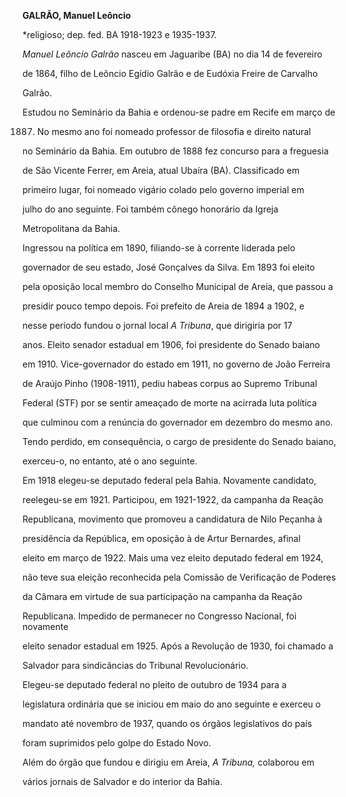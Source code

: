 **GALRÃO, Manuel Leôncio**



\*religioso; dep. fed. BA 1918-1923 e 1935-1937.



*Manuel Leôncio Galrão* nasceu em Jaguaribe (BA) no dia 14 de fevereiro

de 1864, filho de Leôncio Egídio Galrão e de Eudóxia Freire de Carvalho

Galrão.



Estudou no Seminário da Bahia e ordenou-se padre em Recife em março de

1887. No mesmo ano foi nomeado professor de filosofia e direito natural

no Seminário da Bahia. Em outubro de 1888 fez concurso para a freguesia

de São Vicente Ferrer, em Areia, atual Ubaíra (BA). Classificado em

primeiro lugar, foi nomeado vigário colado pelo governo imperial em

julho do ano seguinte. Foi também cônego honorário da Igreja

Metropolitana da Bahia.



Ingressou na política em 1890, filiando-se à corrente liderada pelo

governador de seu estado, José Gonçalves da Silva. Em 1893 foi eleito

pela oposição local membro do Conselho Municipal de Areia, que passou a

presidir pouco tempo depois. Foi prefeito de Areia de 1894 a 1902, e

nesse período fundou o jornal local *A Tribuna*, que dirigiria por 17

anos. Eleito senador estadual em 1906, foi presidente do Senado baiano

em 1910. Vice-governador do estado em 1911, no governo de João Ferreira

de Araújo Pinho (1908-1911), pediu habeas corpus ao Supremo Tribunal

Federal (STF) por se sentir ameaçado de morte na acirrada luta política

que culminou com a renúncia do governador em dezembro do mesmo ano.

Tendo perdido, em consequência, o cargo de presidente do Senado baiano,

exerceu-o, no entanto, até o ano seguinte.



Em 1918 elegeu-se deputado federal pela Bahia. Novamente candidato,

reelegeu-se em 1921. Participou, em 1921-1922, da campanha da Reação

Republicana, movimento que promoveu a candidatura de Nilo Peçanha à

presidência da República, em oposição à de Artur Bernardes, afinal

eleito em março de 1922. Mais uma vez eleito deputado federal em 1924,

não teve sua eleição reconhecida pela Comissão de Verificação de Poderes

da Câmara em virtude de sua participação na campanha da Reação

Republicana. Impedido de permanecer no Congresso Nacional, foi novamente

eleito senador estadual em 1925. Após a Revolução de 1930, foi chamado a

Salvador para sindicâncias do Tribunal Revolucionário.



Elegeu-se deputado federal no pleito de outubro de 1934 para a

legislatura ordinária que se iniciou em maio do ano seguinte e exerceu o

mandato até novembro de 1937, quando os órgãos legislativos do país

foram suprimidos pelo golpe do Estado Novo.



Além do órgão que fundou e dirigiu em Areia, *A Tribuna,* colaborou em

vários jornais de Salvador e do interior da Bahia.



